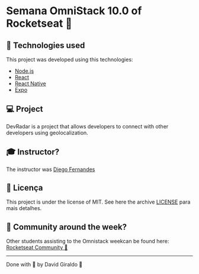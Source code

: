 # Semana OmniStack 10.0 of Rocketseat :rocket:

## :rocket: Technologies used
This project was developed using this technologies:
- [Node.js](https://nodejs.org/en/)
- [React](https://reactjs.org)
- [React Native](https://facebook.github.io/react-native/)
- [Expo](https://expo.io/)

## :computer: Project

DevRadar is a project that allows developers to connect with other developers using geolocalization.

## :mortar_board: Instructor?

The instructor was [Diego Fernandes](https://github.com/diego3g)

## :memo: Licença

This project is under the license of MIT. See here the archive [LICENSE](LICENSE.md) para mais detalhes.

## :muscle: Community around the week?

Other students assisting to the Omnistack weekcan be found here: [Rocketseat Community :rocket:](https://discordapp.com/invite/gCRAFhc)

---

Done with :purple_heart: by David Giraldo :wave:
